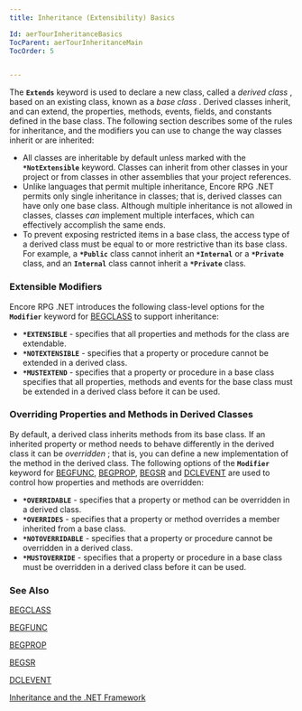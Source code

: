 ```yaml
---
title: Inheritance (Extensibility) Basics

Id: aerTourInheritanceBasics
TocParent: aerTourInheritanceMain
TocOrder: 5


---
```


The **```Extends```** keyword is used to declare a new class, called a *derived class* , based on an existing class, known as a *base class* . Derived classes inherit, and can extend, the properties, methods, events, fields, and constants defined in the base class. The following section describes some of the rules for inheritance, and the modifiers you can use to change the way classes inherit or are inherited: 

- All classes are inheritable by default unless marked with the **```*NotExtensible```** 
                keyword. Classes can inherit from other classes in your project or from classes
                in other assemblies that your project references.
- Unlike languages that permit multiple inheritance, Encore RPG .NET permits
                only single inheritance in classes; that is, derived classes can have only one
                base class. Although multiple inheritance is not allowed in classes, classes *can* 
                implement multiple interfaces, which can effectively accomplish the same ends.
- To prevent exposing restricted items in a base class, the access type of a
                derived class must be equal to or more restrictive than its base class. For
                example, a **```*Public```**  class cannot inherit an **```*Internal```**  or a **```*Private```** 
                class, and an **```Internal```**  class cannot inherit a **```*Private```** 
                class.

### Extensible Modifiers
Encore RPG .NET introduces the following class-level options for the **```Modifier```** keyword for [BEGCLASS](BEGCLASS.html) to support inheritance: 

- **```*EXTENSIBLE```**   - specifies that all properties and
                methods for the class are extendable.
- **```*NOTEXTENSIBLE```** 
                - specifies that a property or procedure cannot be extended in a derived class.
- **```*MUSTEXTEND```**  -  specifies that a property or
                procedure in a base class specifies that all properties, methods and events for
                the base class must be extended in a derived class before it can be
                used.

### Overriding Properties and Methods in Derived Classes
By default, a derived class inherits methods from its base class. If an inherited property or method needs to behave differently in the derived class it can be *overridden* ; that is, you can define a new implementation of the method in the derived class. The following options of the **```Modifier```** keyword for [BEGFUNC](BEGFUNC.html), [BEGPROP](BEGPROP.html), [BEGSR](BEGSR.html) and [DCLEVENT](DCLEVENT.html) are used to control how properties and methods are overridden: 

- **```*OVERRIDABLE```** - specifies that a property or method can be overridden in a derived class.
- **```*OVERRIDES```**  -  specifies that a property or method overrides a member inherited from a base class.
- **```*NOTOVERRIDABLE```** - specifies that a property or procedure cannot be overridden in a derived class.
- **```*MUSTOVERRIDE```**  -  specifies that a property or procedure in a base class must be overridden in a derived class before it can be used.

### See Also
[BEGCLASS](BEGCLASS.html)

[BEGFUNC](BEGFUNC.html)

[BEGPROP](BEGPROP.html)

[BEGSR](BEGSR.html)

[DCLEVENT](DCLEVENT.html)

[Inheritance and the .NET Framework](InheritanceandtheNETFramework.html) 
